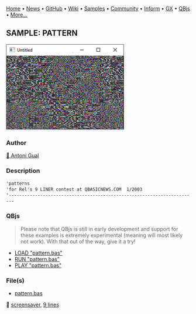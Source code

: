 [Home](https://qb64.com) • [News](../../news.md) • [GitHub](https://github.com/QB64Official/qb64) • [Wiki](https://github.com/QB64Official/qb64/wiki) • [Samples](../../samples.md) • [Community](../../community.md) • [Inform](../../inform.md) • [GX](../../gx.md) • [QBjs](../../qbjs.md) • [More...](../../more.md)

## SAMPLE: PATTERN

![screenshot.png](img/screenshot.png)

### Author

[🐝 Antoni Gual](../antoni-gual.md) 

### Description

```text
'patterns
'for Rel's 9 LINER contest at QBASICNEWS.COM  1/2003
'------------------------------------------------------------------------
```

### QBjs

> Please note that QBjs is still in early development and support for these examples is extremely experimental (meaning will most likely not work). With that out of the way, give it a try!

* [LOAD "pattern.bas"](https://v6p9d9t4.ssl.hwcdn.net/html/5963335/index.html?src=https://qb64.com/samples/pattern/src/pattern.bas)
* [RUN "pattern.bas"](https://v6p9d9t4.ssl.hwcdn.net/html/5963335/index.html?mode=auto&src=https://qb64.com/samples/pattern/src/pattern.bas)
* [PLAY "pattern.bas"](https://v6p9d9t4.ssl.hwcdn.net/html/5963335/index.html?mode=play&src=https://qb64.com/samples/pattern/src/pattern.bas)

### File(s)

* [pattern.bas](src/pattern.bas)

🔗 [screensaver](../screensaver.md), [9 lines](../9-lines.md)
